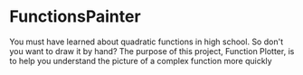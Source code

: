 # FunctionsPainter
You must have learned about quadratic functions in high school. So don't you want to draw it by hand? The purpose of this project, Function Plotter, is to help you understand the picture of a complex function more quickly
